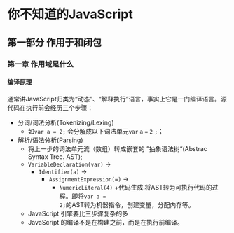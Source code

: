 # 你不知道的JavaScript

## 第一部分 作用于和闭包

### 第一章 作用域是什么
#### 编译原理
通常讲JavaScript归类为“动态”、“解释执行”语言，事实上它是一门编译语言。源代码在执行前会经历三个步骤：
+ 分词/词法分析(Tokenizing/Lexing)
  + 如<code>var a = 2;</code> 会分解成以下词法单元<code>var</code> <code>a</code> <code>=</code> <code>2</code> <code>;</code>；
+ 解析/语法分析(Parsing)
  + 将上一步的词法单元流（数组）转成嵌套的 ”抽象语法树“(Abstrac Syntax Tree. AST);
  + <code>VariableDeclaration(var)</code> -> 
    + <code>Identifier(a)</code> -> 
      + <code>AssignmentExpression(=)</code> -> 
        + <code>NumericLiteral(4)</code>
+代码生成
将AST转为可执行代码的过程。即将<code>var a = 2;</code>的AST转为机器指令，创建变量，分配内存等。
  + JavaScript 引擎要比三步骤复杂的多
  + JavaScript 的编译不是在构建之前，而是在执行前编译。
